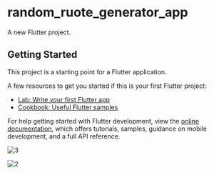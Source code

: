 # random_ruote_generator_app

A new Flutter project.

## Getting Started

This project is a starting point for a Flutter application.

A few resources to get you started if this is your first Flutter project:

- [Lab: Write your first Flutter app](https://docs.flutter.dev/get-started/codelab)
- [Cookbook: Useful Flutter samples](https://docs.flutter.dev/cookbook)

For help getting started with Flutter development, view the
[online documentation](https://docs.flutter.dev/), which offers tutorials,
samples, guidance on mobile development, and a full API reference.

![3](https://github.com/SE-LAPS/Random-Quote-Generator/assets/87580847/b48b2f4b-88ca-428f-9c4b-c2ec4b324ac2)

![2](https://github.com/SE-LAPS/Random-Quote-Generator/assets/87580847/eab0bac3-f5ea-416e-b44d-d25ec8463038)

